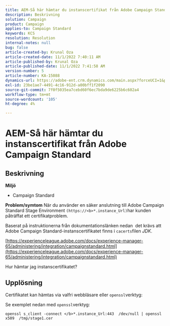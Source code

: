 ```yaml
---
title: AEM-Så här hämtar du instanscertifikat från Adobe Campaign Standard
description: Beskrivning
solution: Campaign
product: Campaign
applies-to: Campaign Standard
keywords: KCS
resolution: Resolution
internal-notes: null
bug: false
article-created-by: Krunal Oza
article-created-date: 11/1/2022 7:40:11 AM
article-published-by: Krunal Oza
article-published-date: 11/1/2022 7:41:58 AM
version-number: 5
article-number: KA-15088
dynamics-url: https://adobe-ent.crm.dynamics.com/main.aspx?forceUCI=1&pagetype=entityrecord&etn=knowledgearticle&id=5b3cfc69-b859-ed11-9561-6045bd0067ea
exl-id: 23be1ae7-4491-4c16-912d-a00bff1f2090
source-git-commit: 7f0f5035ea7cebd60f6ec7bda9de6225b6c602a4
workflow-type: tm+mt
source-wordcount: '105'
ht-degree: 4%

---
```


# AEM-Så här hämtar du instanscertifikat från Adobe Campaign Standard

## Beskrivning

<b>Miljö</b>


- Campaign Standard



<b>Problem/symtom</b>
När du använder en säker anslutning till Adobe Campaign Standard Stage Environment `(https://<b>*.instance_Url)`har kunden påträffat ett certifikatproblem.

Baserat på instruktionerna från dokumentationslänken nedan &#x200B; det krävs att Adobe Campaign Standard-instanscertifikatet finns i `cacerts`filen *JDK*.  

[https://experienceleague.adobe.com/docs/experience-manager-65/administering/integration/campaignstandard.html](https://experienceleague.adobe.com/docs/experience-manager-65/administering/integration/campaignstandard.html)

Hur hämtar jag instanscertifikatet?


## Upplösning


Certifikatet kan hämtas via valfri webbläsare eller `openssl`verktyg:

Se exemplet nedan med `openssl`verktyg:


```
openssl s_client -connect </b>*.instance_Url:443  /dev/null | openssl x509  /tmp/stage1.cer
```
